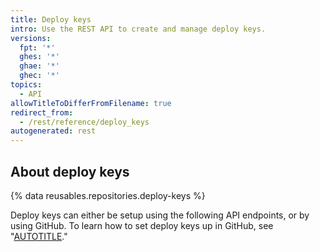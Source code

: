 ```yaml
---
title: Deploy keys
intro: Use the REST API to create and manage deploy keys.
versions:
  fpt: '*'
  ghes: '*'
  ghae: '*'
  ghec: '*'
topics:
  - API
allowTitleToDifferFromFilename: true
redirect_from:
  - /rest/reference/deploy_keys
autogenerated: rest
---
```


## About deploy keys

{% data reusables.repositories.deploy-keys %}

Deploy keys can either be setup using the following API endpoints, or by using GitHub. To learn how to set deploy keys up in GitHub, see "[AUTOTITLE](/authentication/connecting-to-github-with-ssh/managing-deploy-keys)."


<!-- Content after this section is automatically generated -->

